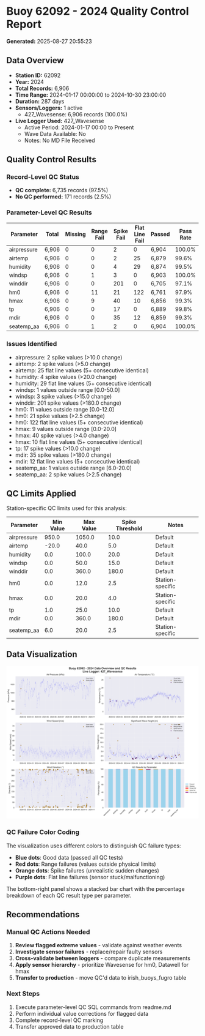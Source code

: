 # Buoy 62092 - 2024 Quality Control Report

**Generated:** 2025-08-27 20:55:23

## Data Overview

- **Station ID:** 62092
- **Year:** 2024
- **Total Records:** 6,906
- **Time Range:** 2024-01-17 00:00:00 to 2024-10-30 23:00:00
- **Duration:** 287 days
- **Sensors/Loggers:** 1 active
  - 427_Wavesense: 6,906 records (100.0%)
- **Live Logger Used:** 427_Wavesense
  - Active Period: 2024-01-17 00:00 to Present
  - Wave Data Available: No
  - Notes: No MD File Received

## Quality Control Results

### Record-Level QC Status

- **QC complete:** 6,735 records (97.5%)
- **No QC performed:** 171 records (2.5%)

### Parameter-Level QC Results

| Parameter | Total | Missing | Range Fail | Spike Fail | Flat Line Fail | Passed | Pass Rate |
|-----------|--------|---------|------------|------------|----------------|--------|-----------|
| airpressure | 6,906 | 0 | 0 | 2 | 0 | 6,904 | 100.0% |
| airtemp | 6,906 | 0 | 0 | 2 | 25 | 6,879 | 99.6% |
| humidity | 6,906 | 0 | 0 | 4 | 29 | 6,874 | 99.5% |
| windsp | 6,906 | 0 | 1 | 3 | 0 | 6,903 | 100.0% |
| winddir | 6,906 | 0 | 0 | 201 | 0 | 6,705 | 97.1% |
| hm0 | 6,906 | 0 | 11 | 21 | 122 | 6,761 | 97.9% |
| hmax | 6,906 | 0 | 9 | 40 | 10 | 6,856 | 99.3% |
| tp | 6,906 | 0 | 0 | 17 | 0 | 6,889 | 99.8% |
| mdir | 6,906 | 0 | 0 | 35 | 12 | 6,859 | 99.3% |
| seatemp_aa | 6,906 | 0 | 1 | 2 | 0 | 6,904 | 100.0% |

### Issues Identified

- airpressure: 2 spike values (>10.0 change)
- airtemp: 2 spike values (>5.0 change)
- airtemp: 25 flat line values (5+ consecutive identical)
- humidity: 4 spike values (>20.0 change)
- humidity: 29 flat line values (5+ consecutive identical)
- windsp: 1 values outside range [0.0-50.0]
- windsp: 3 spike values (>15.0 change)
- winddir: 201 spike values (>180.0 change)
- hm0: 11 values outside range [0.0-12.0]
- hm0: 21 spike values (>2.5 change)
- hm0: 122 flat line values (5+ consecutive identical)
- hmax: 9 values outside range [0.0-20.0]
- hmax: 40 spike values (>4.0 change)
- hmax: 10 flat line values (5+ consecutive identical)
- tp: 17 spike values (>10.0 change)
- mdir: 35 spike values (>180.0 change)
- mdir: 12 flat line values (5+ consecutive identical)
- seatemp_aa: 1 values outside range [6.0-20.0]
- seatemp_aa: 2 spike values (>2.5 change)

## QC Limits Applied

Station-specific QC limits used for this analysis:

| Parameter | Min Value | Max Value | Spike Threshold | Notes |
|-----------|-----------|-----------|-----------------|-------|
| airpressure | 950.0 | 1050.0 | 10.0 | Default |
| airtemp | -20.0 | 40.0 | 5.0 | Default |
| humidity | 0.0 | 100.0 | 20.0 | Default |
| windsp | 0.0 | 50.0 | 15.0 | Default |
| winddir | 0.0 | 360.0 | 180.0 | Default |
| hm0 | 0.0 | 12.0 | 2.5 | Station-specific |
| hmax | 0.0 | 20.0 | 4.0 | Station-specific |
| tp | 1.0 | 25.0 | 10.0 | Default |
| mdir | 0.0 | 360.0 | 180.0 | Default |
| seatemp_aa | 6.0 | 20.0 | 2.5 | Station-specific |

## Data Visualization

![QC Overview](buoy_62092_2024_qc_overview.png)

### QC Failure Color Coding

The visualization uses different colors to distinguish QC failure types:

- **Blue dots**: Good data (passed all QC tests)
- **Red dots**: Range failures (values outside physical limits)
- **Orange dots**: Spike failures (unrealistic sudden changes)
- **Purple dots**: Flat line failures (sensor stuck/malfunctioning)

The bottom-right panel shows a stacked bar chart with the percentage breakdown of each QC result type per parameter.

## Recommendations

### Manual QC Actions Needed

1. **Review flagged extreme values** - validate against weather events
2. **Investigate sensor failures** - replace/repair faulty sensors
3. **Cross-validate between loggers** - compare duplicate measurements
4. **Apply sensor hierarchy** - prioritize Wavesense for hm0, Datawell for hmax
5. **Transfer to production** - move QC'd data to irish_buoys_fugro table

### Next Steps

1. Execute parameter-level QC SQL commands from readme.md
2. Perform individual value corrections for flagged data
3. Complete record-level QC marking
4. Transfer approved data to production table
